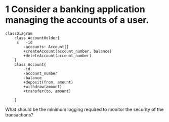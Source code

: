 # 1 Consider a banking application managing the accounts of a user.
```mermaid
classDiagram
    class AccountHolder{
     s   -id
        -accounts: Account[]
        +createAccount(account_number, balance)
        +deleteAccount(account_number)
    }
    class Account{
        -id
        -account_number
        -balance
        +deposit(from, amount)
        +withdraw(amount)
        +transfer(to, amount)

    }
```
What should be the minimum logging required to monitor the security of the transactions?